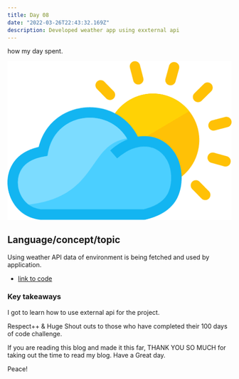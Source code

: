 ```yaml
---
title: Day 08
date: "2022-03-26T22:43:32.169Z"
description: Developed weather app using exxternal api
---
```


how my day spent.

![coding](./Weather.png)

## Language/concept/topic

Using weather API data of environment is being fetched and used by application.

- [link to code](https://github.com/jay-2000/automation-python-miniprojects/blob/main/weather.py)


### Key takeaways

I got to learn how to use external api for the project.




Respect++ & Huge Shout outs to those who have completed their 100 days of code challenge.

If you are reading this blog and made it this far, THANK YOU SO MUCH for taking out the time to read my blog. Have a Great day.

Peace!